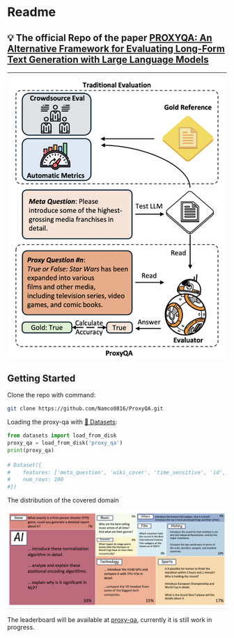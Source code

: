 # Readme

## 💡 The official Repo of the paper [PROXYQA: An Alternative Framework for Evaluating Long-Form Text Generation with Large Language Models](https://arxiv.org/abs/2401.15042) 


---

![ProxyQA](fig/Untitled.png)

## Getting Started

Clone the repo with command:

```bash
git clone https://github.com/Namco0816/ProxyQA.git
```

Loading the proxy-qa with [🤗 Datasets](https://huggingface.co/docs/datasets):

```python
from datasets import load_from_disk
proxy_qa = load_from_disk('proxy_qa')
print(proxy_qa)

# Dataset({
#    features: ['meta_question', 'wiki_cover', 'time_sensitive', 'id', 'domain'],
#    num_rows: 100
#})
```

The distribution of the covered domain

![Domain Distribution](fig/Untitled%201.png)

The leaderboard will be available at [proxy-qa](https://proxy-qa.com), currently it is still work in progress.

